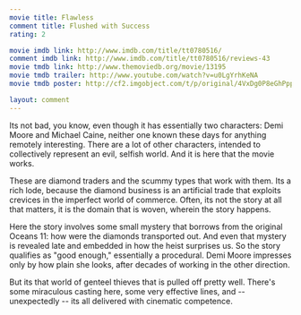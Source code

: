 ```yaml
---
movie title: Flawless
comment title: Flushed with Success
rating: 2

movie imdb link: http://www.imdb.com/title/tt0780516/
comment imdb link: http://www.imdb.com/title/tt0780516/reviews-43
movie tmdb link: http://www.themoviedb.org/movie/13195
movie tmdb trailer: http://www.youtube.com/watch?v=u0LgYrhKeNA
movie tmdb poster: http://cf2.imgobject.com/t/p/original/4VxDg0P8eGhPpplvSwpz2hARIig.jpg

layout: comment
---
```


Its not bad, you know, even though it has essentially two characters: Demi Moore and Michael Caine, neither one known these days for anything remotely interesting. There are a lot of other characters, intended to collectively represent an evil, selfish world. And it is here that the movie works. 

These are diamond traders and the scummy types that work with them. Its a rich lode, because the diamond business is an artificial trade that exploits crevices in the imperfect world of commerce. Often, its not the story at all that matters, it is the domain that is woven, wherein the story happens.

Here the story involves some small mystery that borrows from the original Oceans 11: how were the diamonds transported out. And even that mystery is revealed late and embedded in how the heist surprises us. So the story qualifies as "good enough," essentially a procedural. Demi Moore impresses only by how plain she looks, after decades of working in the other direction.

But its that world of genteel thieves that is pulled off pretty well. There's some miraculous casting here, some very effective lines, and -- unexpectedly -- its all delivered with cinematic competence.